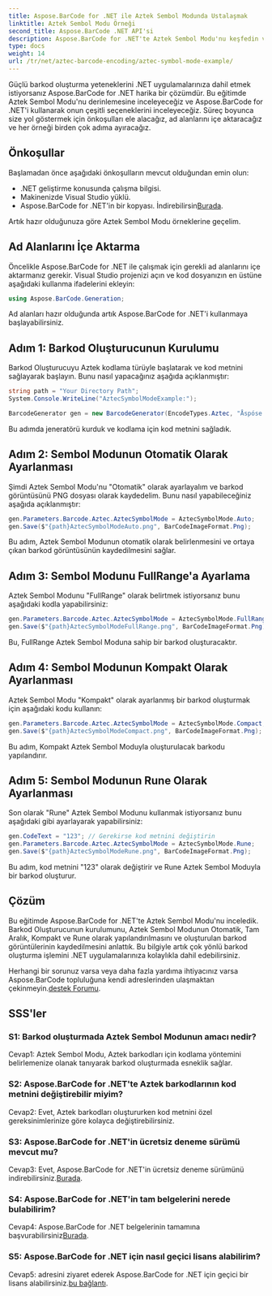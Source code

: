 ```yaml
---
title: Aspose.BarCode for .NET ile Aztek Sembol Modunda Ustalaşmak
linktitle: Aztek Sembol Modu Örneği
second_title: Aspose.BarCode .NET API'si
description: Aspose.BarCode for .NET'te Aztek Sembol Modu'nu keşfedin ve çok yönlü barkodları kolaylıkla nasıl oluşturacağınızı öğrenin. Bu kapsamlı eğitimde Auto, FullRange, Compact ve Rune modlarını uygulamalı olarak öğrenin.
type: docs
weight: 14
url: /tr/net/aztec-barcode-encoding/aztec-symbol-mode-example/
---
```

Güçlü barkod oluşturma yeteneklerini .NET uygulamalarınıza dahil etmek istiyorsanız Aspose.BarCode for .NET harika bir çözümdür. Bu eğitimde Aztek Sembol Modu'nu derinlemesine inceleyeceğiz ve Aspose.BarCode for .NET'i kullanarak onun çeşitli seçeneklerini inceleyeceğiz. Süreç boyunca size yol göstermek için önkoşulları ele alacağız, ad alanlarını içe aktaracağız ve her örneği birden çok adıma ayıracağız.

## Önkoşullar

Başlamadan önce aşağıdaki önkoşulların mevcut olduğundan emin olun:

- .NET geliştirme konusunda çalışma bilgisi.
- Makinenizde Visual Studio yüklü.
-  Aspose.BarCode for .NET'in bir kopyası. İndirebilirsin[Burada](https://releases.aspose.com/barcode/net/).

Artık hazır olduğunuza göre Aztek Sembol Modu örneklerine geçelim.

## Ad Alanlarını İçe Aktarma

Öncelikle Aspose.BarCode for .NET ile çalışmak için gerekli ad alanlarını içe aktarmanız gerekir. Visual Studio projenizi açın ve kod dosyanızın en üstüne aşağıdaki kullanma ifadelerini ekleyin:

```csharp
using Aspose.BarCode.Generation;
```

Ad alanları hazır olduğunda artık Aspose.BarCode for .NET'i kullanmaya başlayabilirsiniz.

## Adım 1: Barkod Oluşturucunun Kurulumu

Barkod Oluşturucuyu Aztek kodlama türüyle başlatarak ve kod metnini sağlayarak başlayın. Bunu nasıl yapacağınız aşağıda açıklanmıştır:

```csharp
string path = "Your Directory Path";
System.Console.WriteLine("AztecSymbolModeExample:");

BarcodeGenerator gen = new BarcodeGenerator(EncodeTypes.Aztec, "Åspóse.Barcóde©");
```

Bu adımda jeneratörü kurduk ve kodlama için kod metnini sağladık.

## Adım 2: Sembol Modunun Otomatik Olarak Ayarlanması

Şimdi Aztek Sembol Modu'nu "Otomatik" olarak ayarlayalım ve barkod görüntüsünü PNG dosyası olarak kaydedelim. Bunu nasıl yapabileceğiniz aşağıda açıklanmıştır:

```csharp
gen.Parameters.Barcode.Aztec.AztecSymbolMode = AztecSymbolMode.Auto;
gen.Save($"{path}AztecSymbolModeAuto.png", BarCodeImageFormat.Png);
```

Bu adım, Aztek Sembol Modunun otomatik olarak belirlenmesini ve ortaya çıkan barkod görüntüsünün kaydedilmesini sağlar.

## Adım 3: Sembol Modunu FullRange'a Ayarlama

Aztek Sembol Modunu "FullRange" olarak belirtmek istiyorsanız bunu aşağıdaki kodla yapabilirsiniz:

```csharp
gen.Parameters.Barcode.Aztec.AztecSymbolMode = AztecSymbolMode.FullRange;
gen.Save($"{path}AztecSymbolModeFullRange.png", BarCodeImageFormat.Png);
```

Bu, FullRange Aztek Sembol Moduna sahip bir barkod oluşturacaktır.

## Adım 4: Sembol Modunun Kompakt Olarak Ayarlanması

Aztek Sembol Modu "Kompakt" olarak ayarlanmış bir barkod oluşturmak için aşağıdaki kodu kullanın:

```csharp
gen.Parameters.Barcode.Aztec.AztecSymbolMode = AztecSymbolMode.Compact;
gen.Save($"{path}AztecSymbolModeCompact.png", BarCodeImageFormat.Png);
```

Bu adım, Kompakt Aztek Sembol Moduyla oluşturulacak barkodu yapılandırır.

## Adım 5: Sembol Modunun Rune Olarak Ayarlanması

Son olarak "Rune" Aztek Sembol Modunu kullanmak istiyorsanız bunu aşağıdaki gibi ayarlayarak yapabilirsiniz:

```csharp
gen.CodeText = "123"; // Gerekirse kod metnini değiştirin
gen.Parameters.Barcode.Aztec.AztecSymbolMode = AztecSymbolMode.Rune;
gen.Save($"{path}AztecSymbolModeRune.png", BarCodeImageFormat.Png);
```

Bu adım, kod metnini "123" olarak değiştirir ve Rune Aztek Sembol Moduyla bir barkod oluşturur.

## Çözüm

Bu eğitimde Aspose.BarCode for .NET'te Aztek Sembol Modu'nu inceledik. Barkod Oluşturucunun kurulumunu, Aztek Sembol Modunun Otomatik, Tam Aralık, Kompakt ve Rune olarak yapılandırılmasını ve oluşturulan barkod görüntülerinin kaydedilmesini anlattık. Bu bilgiyle artık çok yönlü barkod oluşturma işlemini .NET uygulamalarınıza kolaylıkla dahil edebilirsiniz.

 Herhangi bir sorunuz varsa veya daha fazla yardıma ihtiyacınız varsa Aspose.BarCode topluluğuna kendi adreslerinden ulaşmaktan çekinmeyin.[destek Forumu](https://forum.aspose.com/c/barcode/13).

## SSS'ler

### S1: Barkod oluşturmada Aztek Sembol Modunun amacı nedir?

Cevap1: Aztek Sembol Modu, Aztek barkodları için kodlama yöntemini belirlemenize olanak tanıyarak barkod oluşturmada esneklik sağlar.

### S2: Aspose.BarCode for .NET'te Aztek barkodlarının kod metnini değiştirebilir miyim?

Cevap2: Evet, Aztek barkodları oluştururken kod metnini özel gereksinimlerinize göre kolayca değiştirebilirsiniz.

### S3: Aspose.BarCode for .NET'in ücretsiz deneme sürümü mevcut mu?

Cevap3: Evet, Aspose.BarCode for .NET'in ücretsiz deneme sürümünü indirebilirsiniz.[Burada](https://releases.aspose.com/).

### S4: Aspose.BarCode for .NET'in tam belgelerini nerede bulabilirim?

 Cevap4: Aspose.BarCode for .NET belgelerinin tamamına başvurabilirsiniz[Burada](https://reference.aspose.com/barcode/net/).

### S5: Aspose.BarCode for .NET için nasıl geçici lisans alabilirim?

 Cevap5: adresini ziyaret ederek Aspose.BarCode for .NET için geçici bir lisans alabilirsiniz.[bu bağlantı](https://purchase.aspose.com/temporary-license/).